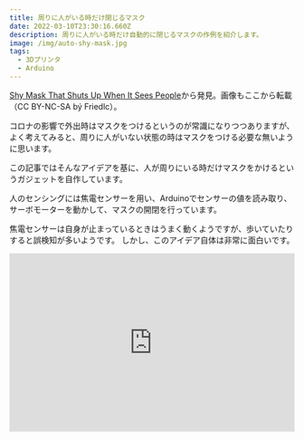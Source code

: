 ```yaml
---
title: 周りに人がいる時だけ閉じるマスク
date: 2022-03-10T23:30:16.660Z
description: 周りに人がいる時だけ自動的に閉じるマスクの作例を紹介します。
image: /img/auto-shy-mask.jpg
tags:
  - 3Dプリンタ
  - Arduino
---
```

[Shy Mask That Shuts Up When It Sees People](https://www.instructables.com/Shy-Mask-That-Shuts-Up-When-It-Sees-People/)から発見。画像もここから転載（CC BY-NC-SA bý Friedlc）。

コロナの影響で外出時はマスクをつけるというのが常識になりつつありますが、よく考えてみると、周りに人がいない状態の時はマスクをつける必要な無いように思います。

この記事ではそんなアイデアを基に、人が周りにいる時だけマスクをかけるというガジェットを自作しています。

人のセンシングには焦電センサーを用い、Arduinoでセンサーの値を読み取り、サーボモーターを動かして、マスクの開閉を行っています。

焦電センサーは自身が止まっているときはうまく動くようですが、歩いていたりすると誤検知が多いようです。
しかし、このアイデア自体は非常に面白いです。

<iframe width="100%" height="315" src="https://www.youtube.com/embed/DuxCehVRyYw" title="YouTube video player" frameborder="0" allow="accelerometer; autoplay; clipboard-write; encrypted-media; gyroscope; picture-in-picture" allowfullscreen></iframe>
